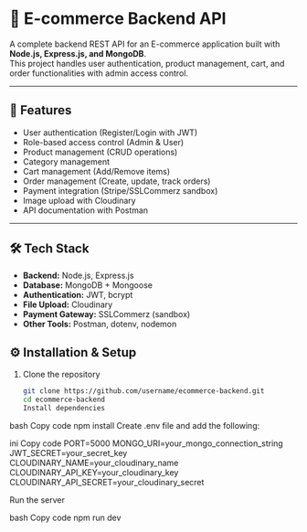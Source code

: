 # 🛒 E-commerce Backend API

A complete backend REST API for an E-commerce application built with **Node.js, Express.js, and MongoDB**.  
This project handles user authentication, product management, cart, and order functionalities with admin access control.

---

## 🚀 Features

- User authentication (Register/Login with JWT)
- Role-based access control (Admin & User)
- Product management (CRUD operations)
- Category management
- Cart management (Add/Remove items)
- Order management (Create, update, track orders)
- Payment integration (Stripe/SSLCommerz sandbox)
- Image upload with Cloudinary
- API documentation with Postman

---

## 🛠 Tech Stack

- **Backend:** Node.js, Express.js
- **Database:** MongoDB + Mongoose
- **Authentication:** JWT, bcrypt
- **File Upload:** Cloudinary
- **Payment Gateway:** SSLCommerz (sandbox)
- **Other Tools:** Postman, dotenv, nodemon


## ⚙️ Installation & Setup

1. Clone the repository
   ```bash
   git clone https://github.com/username/ecommerce-backend.git
   cd ecommerce-backend
   Install dependencies
   ```

bash
Copy code
npm install
Create .env file and add the following:

ini
Copy code
PORT=5000
MONGO_URI=your_mongo_connection_string
JWT_SECRET=your_secret_key
CLOUDINARY_NAME=your_cloudinary_name
CLOUDINARY_API_KEY=your_cloudinary_key
CLOUDINARY_API_SECRET=your_cloudinary_secret

Run the server

bash
Copy code
npm run dev

